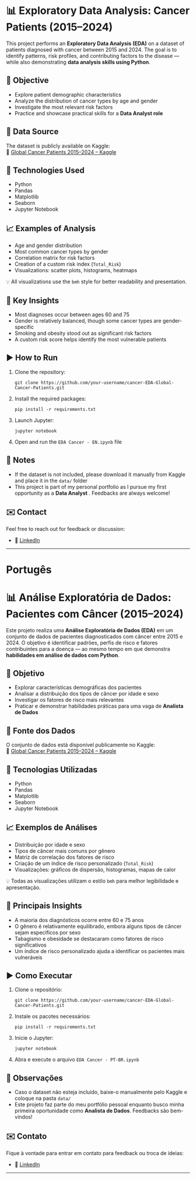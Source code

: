 # 📊 Exploratory Data Analysis: Cancer Patients (2015–2024)

This project performs an **Exploratory Data Analysis (EDA)** on a dataset of patients diagnosed with cancer between 2015 and 2024. The goal is to identify patterns, risk profiles, and contributing factors to the disease — while also demonstrating **data analysis skills using Python**.

## 🎯 Objective

- Explore patient demographic characteristics  
- Analyze the distribution of cancer types by age and gender  
- Investigate the most relevant risk factors  
- Practice and showcase practical skills for a **Data Analyst role**

## 📁 Data Source

The dataset is publicly available on Kaggle:  
🔗 [Global Cancer Patients 2015–2024 – Kaggle](https://www.kaggle.com/datasets/zahidmughal2343/global-cancer-patients-2015-2024/data)

## 🧰 Technologies Used

- Python  
- Pandas  
- Matplotlib  
- Seaborn  
- Jupyter Notebook


## 📈 Examples of Analysis

- Age and gender distribution  
- Most common cancer types by gender  
- Correlation matrix for risk factors  
- Creation of a custom risk index (`Total_Risk`)  
- Visualizations: scatter plots, histograms, heatmaps

💡 All visualizations use the `bmh` style for better readability and presentation.

## 🧠 Key Insights

- Most diagnoses occur between ages 60 and 75  
- Gender is relatively balanced, though some cancer types are gender-specific  
- Smoking and obesity stood out as significant risk factors  
- A custom risk score helps identify the most vulnerable patients

## ▶️ How to Run

1. Clone the repository:
   ```
   git clone https://github.com/your-username/cancer-EDA-Global-Cancer-Patients.git
   ```

2. Install the required packages:
   ```
   pip install -r requirements.txt
   ```

3. Launch Jupyter:
   ```
   jupyter notebook
   ```

4. Open and run the `EDA Cancer - EN.ipynb` file

## 📌 Notes

- If the dataset is not included, please download it manually from Kaggle and place it in the `data/` folder  
- This project is part of my personal portfolio as I pursue my first opportunity as a **Data Analyst** . Feedbacks are always welcome!

## ✉️ Contact

Feel free to reach out for feedback or discussion:

- 💼 [LinkedIn](https://www.linkedin.com/in/bernardo-pereira-arruda-de-souza-mota-a11363160/)

---

# Portugês

# 📊 Análise Exploratória de Dados: Pacientes com Câncer (2015–2024)

Este projeto realiza uma **Análise Exploratória de Dados (EDA)** em um conjunto de dados de pacientes diagnosticados com câncer entre 2015 e 2024. O objetivo é identificar padrões, perfis de risco e fatores contribuintes para a doença — ao mesmo tempo em que demonstra **habilidades em análise de dados com Python**.

## 🎯 Objetivo

- Explorar características demográficas dos pacientes  
- Analisar a distribuição dos tipos de câncer por idade e sexo  
- Investigar os fatores de risco mais relevantes  
- Praticar e demonstrar habilidades práticas para uma vaga de **Analista de Dados**

## 📁 Fonte dos Dados

O conjunto de dados está disponível publicamente no Kaggle:  
🔗 [Global Cancer Patients 2015–2024 – Kaggle](https://www.kaggle.com/datasets/zahidmughal2343/global-cancer-patients-2015-2024/data)

## 🧰 Tecnologias Utilizadas

- Python  
- Pandas  
- Matplotlib  
- Seaborn  
- Jupyter Notebook

## 📈 Exemplos de Análises

- Distribuição por idade e sexo  
- Tipos de câncer mais comuns por gênero  
- Matriz de correlação dos fatores de risco  
- Criação de um índice de risco personalizado (`Total_Risk`)  
- Visualizações: gráficos de dispersão, histogramas, mapas de calor

💡 Todas as visualizações utilizam o estilo `bmh` para melhor legibilidade e apresentação.

## 🧠 Principais Insights

- A maioria dos diagnósticos ocorre entre 60 e 75 anos  
- O gênero é relativamente equilibrado, embora alguns tipos de câncer sejam específicos por sexo  
- Tabagismo e obesidade se destacaram como fatores de risco significativos  
- Um índice de risco personalizado ajuda a identificar os pacientes mais vulneráveis

## ▶️ Como Executar

1. Clone o repositório:
   ```
   git clone https://github.com/your-username/cancer-EDA-Global-Cancer-Patients.git
   ```

2. Instale os pacotes necessários:
   ```
   pip install -r requirements.txt
   ```

3. Inicie o Jupyter:
   ```
   jupyter notebook
   ```

4. Abra e execute o arquivo `EDA Cancer - PT-BR.ipynb`

## 📌 Observações

- Caso o dataset não esteja incluído, baixe-o manualmente pelo Kaggle e coloque na pasta `data/`  
- Este projeto faz parte do meu portfólio pessoal enquanto busco minha primeira oportunidade como **Analista de Dados**. Feedbacks são bem-vindos!

## ✉️ Contato

Fique à vontade para entrar em contato para feedback ou troca de ideias:

- 💼 [LinkedIn](https://www.linkedin.com/in/bernardo-pereira-arruda-de-souza-mota-a11363160/)

---